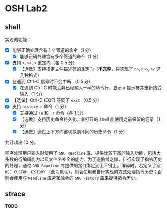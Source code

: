 # OSH Lab2

## shell

实现的功能：

- [x] 能够正确处理含有 1 个管道的命令（1 分）
  - [x] 能够正确处理含有多个管道的命令（1 分）
- [x] 支持 `>`, `>>`, `<` 重定向（各 0.5 分）
  - [x] 【选做】支持指定文件描述符的重定向（**不完整**，只实现了 `n>`, `n>>`, `n<` 这几种格式）
- [x] 在遇到 Ctrl-C 信号时不会中断 （0.5 分）
  - [x] 在遇到 Ctrl-C 时能丢弃已经输入一半的命令行，显示 `#` 提示符并重新接受输入（1 分）
- [x] 【选做】Ctrl-D (EOF) 等同于 `exit` （0.5 分）
- [x] 支持 `history n` 命令（1 分）
  - [x] 支持通过 `!n` 和 `!!` 命令（各 1 分）
  - [x] 【选做】支持历史命令持久化，新打开的 shell 能使用之前保留的记录（1 分）
  - [x] 【选做】通过上下方向键切换到不同的历史命令（1 分）

共计超出 10 分。

程序处理用户输入时使用了 `GNU Readline` 库，提供比较丰富的输入功能，包括大多数的行编辑能力以及文件名补全的能力。为了避偷懒之嫌，自行实现了指令历史的处理，通过 `GNU Readline` 库提供的接口绑定到上下键上。编译时，若定义了宏 `USE_CUSTOM_HISTORY` （此为默认），则会使用我自行实现的方式处理指令历史；否则会使用与 `Readline` 库紧密融合的 `GNU History` 库来提供指令历史。

## strace

**TODO**